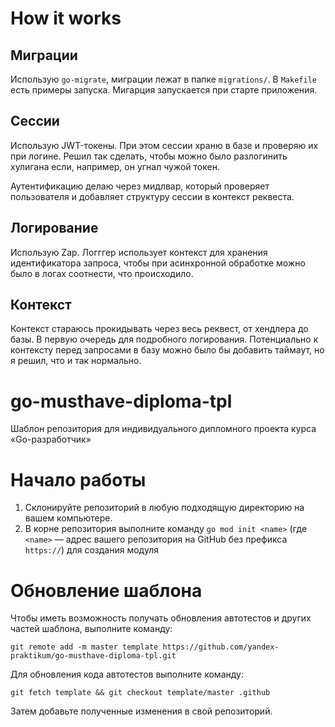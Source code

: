 # How it works

## Миграции
Использую `go-migrate`, миграции лежат в папке `migrations/`. В `Makefile` есть примеры запуска. Мигарция запускается при старте приложения.

## Сессии
Использую JWT-токены. При этом сессии храню в базе и проверяю их при логине. Решил так сделать, чтобы можно было разлогинить хулигана если, например, он угнал чужой токен.

Аутентификацию делаю через мидлвар, который проверяет пользователя и добавляет структуру сессии в контекст реквеста.

## Логирование
Использую Zap. Логггер использует контекст для хранения идентификатора запроса, чтобы при асинхронной обработке можно было в логах соотнести, что происходило.

## Контекст
Контекст стараюсь прокидывать через весь реквест, от хендлера до базы. В первую очередь для подробного логирования. Потенциально к контексту перед запросами в базу можно было бы добавить таймаут, но я решил, что и так нормально.

# go-musthave-diploma-tpl

Шаблон репозитория для индивидуального дипломного проекта курса «Go-разработчик»

# Начало работы

1. Склонируйте репозиторий в любую подходящую директорию на вашем компьютере.
2. В корне репозитория выполните команду `go mod init <name>` (где `<name>` — адрес вашего репозитория на GitHub без
   префикса `https://`) для создания модуля

# Обновление шаблона

Чтобы иметь возможность получать обновления автотестов и других частей шаблона, выполните команду:

```
git remote add -m master template https://github.com/yandex-praktikum/go-musthave-diploma-tpl.git
```

Для обновления кода автотестов выполните команду:

```
git fetch template && git checkout template/master .github
```

Затем добавьте полученные изменения в свой репозиторий.
